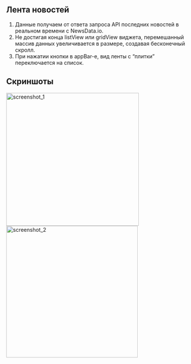 ## Лента новостей

1. Данные получаем от ответа запроса API последних новостей в реальном времени с NewsData.io.
2. Не достигая конца listView или gridView виджета, перемешанный массив данных увеличивается в размере, создавая бесконечный скролл.
3. При нажатии кнопки в appBar-е, вид ленты с “плитки” переключается на список.

## Скриншоты

<img width="354" alt="screenshot_1" src="https://user-images.githubusercontent.com/53520835/216527225-83a7b9b5-dcca-478c-813e-09222eea7f5f.png">
<img width="351" alt="screenshot_2" src="https://user-images.githubusercontent.com/53520835/216527241-11523d23-9817-40d1-9ab6-2ec9ce789c45.png">
